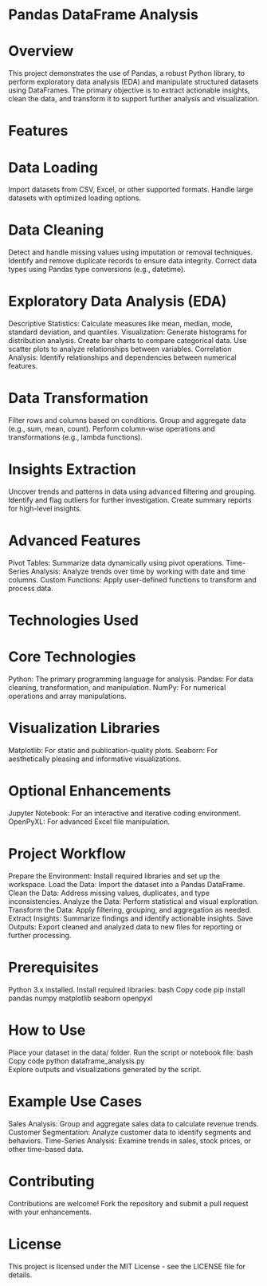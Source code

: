 # Pandas DataFrame Analysis
# Overview
This project demonstrates the use of Pandas, a robust Python library, to perform exploratory data analysis (EDA) and manipulate structured datasets using DataFrames. The primary objective is to extract actionable insights, clean the data, and transform it to support further analysis and visualization.

# Features
# Data Loading
Import datasets from CSV, Excel, or other supported formats.
Handle large datasets with optimized loading options.
# Data Cleaning
Detect and handle missing values using imputation or removal techniques.
Identify and remove duplicate records to ensure data integrity.
Correct data types using Pandas type conversions (e.g., datetime).
# Exploratory Data Analysis (EDA)
Descriptive Statistics: Calculate measures like mean, median, mode, standard deviation, and quantiles.
Visualization:
Generate histograms for distribution analysis.
Create bar charts to compare categorical data.
Use scatter plots to analyze relationships between variables.
Correlation Analysis: Identify relationships and dependencies between numerical features.
# Data Transformation
Filter rows and columns based on conditions.
Group and aggregate data (e.g., sum, mean, count).
Perform column-wise operations and transformations (e.g., lambda functions).
# Insights Extraction
Uncover trends and patterns in data using advanced filtering and grouping.
Identify and flag outliers for further investigation.
Create summary reports for high-level insights.
# Advanced Features
Pivot Tables: Summarize data dynamically using pivot operations.
Time-Series Analysis: Analyze trends over time by working with date and time columns.
Custom Functions: Apply user-defined functions to transform and process data.
# Technologies Used
# Core Technologies
Python: The primary programming language for analysis.
Pandas: For data cleaning, transformation, and manipulation.
NumPy: For numerical operations and array manipulations.
# Visualization Libraries
Matplotlib: For static and publication-quality plots.
Seaborn: For aesthetically pleasing and informative visualizations.
# Optional Enhancements
Jupyter Notebook: For an interactive and iterative coding environment.
OpenPyXL: For advanced Excel file manipulation.
# Project Workflow
Prepare the Environment: Install required libraries and set up the workspace.
Load the Data: Import the dataset into a Pandas DataFrame.
Clean the Data: Address missing values, duplicates, and type inconsistencies.
Analyze the Data: Perform statistical and visual exploration.
Transform the Data: Apply filtering, grouping, and aggregation as needed.
Extract Insights: Summarize findings and identify actionable insights.
Save Outputs: Export cleaned and analyzed data to new files for reporting or further processing.
# Prerequisites
Python 3.x installed.
Install required libraries:
bash
Copy code
pip install pandas numpy matplotlib seaborn openpyxl  
# How to Use
Place your dataset in the data/ folder.
Run the script or notebook file:
bash
Copy code
python dataframe_analysis.py  
Explore outputs and visualizations generated by the script.
# Example Use Cases
Sales Analysis: Group and aggregate sales data to calculate revenue trends.
Customer Segmentation: Analyze customer data to identify segments and behaviors.
Time-Series Analysis: Examine trends in sales, stock prices, or other time-based data.
# Contributing
Contributions are welcome! Fork the repository and submit a pull request with your enhancements.

# License
This project is licensed under the MIT License - see the LICENSE file for details.
